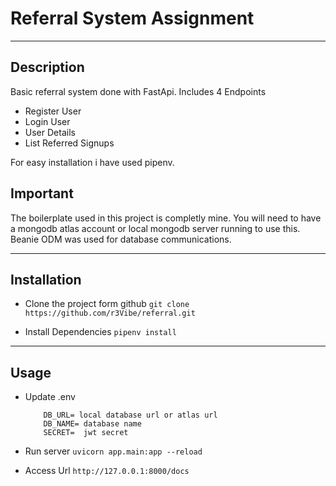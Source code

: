 # Referral System Assignment

---

## Description

Basic referral system done with FastApi. Includes 4 Endpoints

- Register User
- Login User
- User Details
- List Referred Signups

For easy installation i have used pipenv.

## Important

The boilerplate used in this project is completly mine. You will need to have a
mongodb atlas account or local mongodb server running to use this. Beanie ODM was
used for database communications.

---

## Installation

- Clone the project form github
  `git clone https://github.com/r3Vibe/referral.git`

- Install Dependencies
  `pipenv install`

---

## Usage

- Update .env
  ```
      DB_URL= local database url or atlas url
      DB_NAME= database name
      SECRET=  jwt secret
  ```
- Run server
  `uvicorn app.main:app --reload`

- Access Url
  `http://127.0.0.1:8000/docs`
